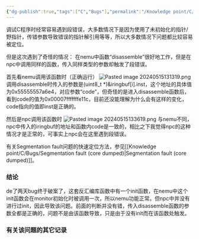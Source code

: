 ```yaml
---
{"dg-publish":true,"tags":["C","Bugs"],"permalink":"/Knowledge point/C/Bugs/Segmentation fault (core dumped)/","dgPassFrontmatter":true}
---
```


调试C程序时经常容易遇到段错误，大多数情况下是因为使用了未初始化的指针/野指针，传错参数导致错误的指针解引用等等，所以大多数情况下问题都比较容易被定位。

但是这次遇到了奇怪的情况：
在nemu中函数“disassemble”很好地工作，但是在npc中调用同样的函数，传入同样类型的参数却触发了段错误。

首先看nemu调用该函数时（正确运行）
![Pasted image 20240515131319.png](/img/user/Knowledge%20point/imgs/Pasted%20image%2020240515131319.png)
调用disassemble时传入的参数是(uint8_t \*)&iringbuf[i].inst，这个地址的具体值为0x55555557a6e4，对应参数“code”，但奇怪的是进入disassemble函数后，看到code的值为0x00007fffffffe11c，目前还没能理解为什么会有这样的变化，code指向的值即inst是正确的。

然后是npc调用该函数时
![Pasted image 20240515133619.png](/img/user/Knowledge%20point/imgs/Pasted%20image%2020240515133619.png)
与nemu不同，npc中传入的iringbuf的地址和函数内code是一致的，相比之下我觉得npc的这种情况才是正常的，可事实上npc会在这里遇到段错误。

有关Segmentation fault问题的快速定位方法，参见[[Knowledge point/C/Bugs/Segmentation fault (core dumped)\|Segmentation fault (core dumped)]]。

### 结论
de了两天bug终于破案了，这套反汇编库函数中有一个init函数，在nemu中这个init函数会在monitor初始化时被调用一次，所以nemu功能正常。但npc中并没有进行过init，因此导致该问题。前面的判断并没有错，传入disassemble函数的参数全都是正确的，问题不是由该函数导致，只是由于没有init而在该函数处触发。

### 有关该问题的其它记录